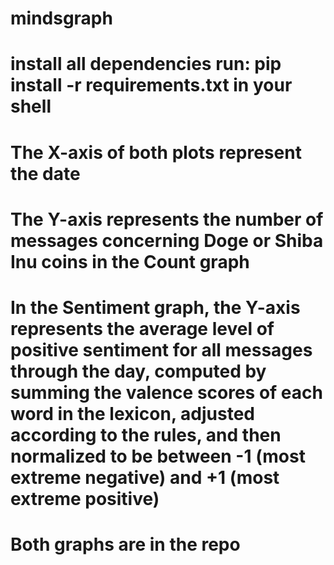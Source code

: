 # mindsgraph
# install all dependencies run: pip install -r requirements.txt in your shell
# The X-axis of both plots represent the date
# The Y-axis represents the number of messages concerning Doge or Shiba Inu coins in the Count graph
# In the Sentiment graph, the Y-axis represents the average level of positive sentiment for all messages through the day, computed by summing the valence scores of each word in the lexicon, adjusted according to the rules, and then normalized to be between -1 (most extreme negative) and +1 (most extreme positive)
# Both graphs are in the repo
